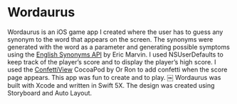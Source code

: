 # Wordaurus
Wordaurus is an iOS game app I created where the user has to guess any synonym to the word that appears on the screen. The synonyms were generated with the word as a parameter and generating possible symptoms using the [English Synonyms API](https://rapidapi.com/ericmorvax-2YHUl-ynmUD/api/english-synonyms) by Eric Marvin. I used NSUserDefaults to keep track of the player’s score and to display the player’s high score. I used the [ConfettiView](https://cocoapods.org/pods/ConfettiView) CocoaPod by Or Ron to add confetti when the score page appears. This app was fun to create and to play.
￼
Wordaurus was built with Xcode and written in Swift 5X. The design was created using Storyboard and Auto Layout.
